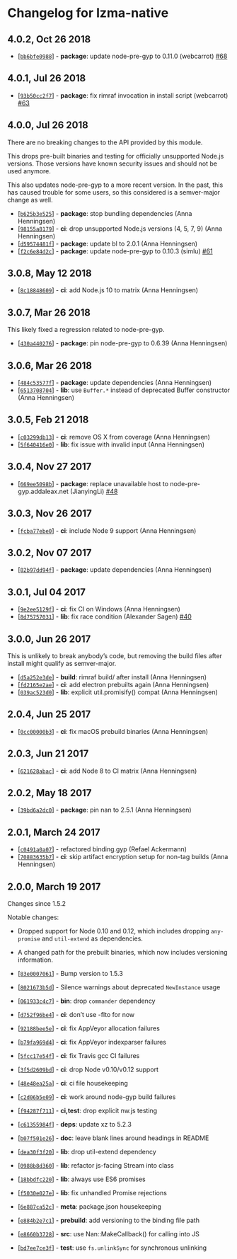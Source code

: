 # Changelog for lzma-native

## 4.0.2, Oct 26 2018

* [[`bb6bfe0988`](https://github.com/addaleax/lzma-native/commit/bb6bfe0988)] - **package**: update node-pre-gyp to 0.11.0 (webcarrot) [#68](https://github.com/addaleax/lzma-native/pull/68)

## 4.0.1, Jul 26 2018

* [[`93b50cc2f7`](https://github.com/addaleax/lzma-native/commit/93b50cc2f7)] - **package**: fix rimraf invocation in install script (webcarrot) [#63](https://github.com/addaleax/lzma-native/pull/63)

## 4.0.0, Jul 26 2018

There are no breaking changes to the API provided by this module.

This drops pre-built binaries and testing for officially unsupported Node.js
versions. Those versions have known security issues and should not be used
anymore.

This also updates node-pre-gyp to a more recent version. In the past,
this has caused trouble for some users, so this considered
is a semver-major change as well.

* [[`b625b3e525`](https://github.com/addaleax/lzma-native/commit/b625b3e525)] - **package**: stop bundling dependencies (Anna Henningsen)
* [[`98155a8179`](https://github.com/addaleax/lzma-native/commit/98155a8179)] - **ci**: drop unsupported Node.js versions (4, 5, 7, 9) (Anna Henningsen)
* [[`d59574481f`](https://github.com/addaleax/lzma-native/commit/d59574481f)] - **package**: update bl to 2.0.1 (Anna Henningsen)
* [[`f2c6e84d2c`](https://github.com/addaleax/lzma-native/commit/f2c6e84d2c)] - **package**: update node-pre-gyp to 0.10.3 (simlu) [#61](https://github.com/addaleax/lzma-native/pull/61)

## 3.0.8, May 12 2018

* [[`8c18848609`](https://github.com/addaleax/lzma-native/commit/8c18848609)] - **ci**: add Node.js 10 to matrix (Anna Henningsen)

## 3.0.7, Mar 26 2018

This likely fixed a regression related to node-pre-gyp.

* [[`430a440276`](https://github.com/addaleax/lzma-native/commit/430a440276)] - **package**: pin node-pre-gyp to 0.6.39 (Anna Henningsen)

## 3.0.6, Mar 26 2018

* [[`484c53577f`](https://github.com/addaleax/lzma-native/commit/484c53577f)] - **package**: update dependencies (Anna Henningsen)
* [[`6513708704`](https://github.com/addaleax/lzma-native/commit/6513708704)] - **lib**: use `Buffer.*` instead of deprecated Buffer constructor (Anna Henningsen)

## 3.0.5, Feb 21 2018

* [[`c03299db13`](https://github.com/addaleax/lzma-native/commit/c03299db13)] - **ci**: remove OS X from coverage (Anna Henningsen)
* [[`5f640416e0`](https://github.com/addaleax/lzma-native/commit/5f640416e0)] - **lib**: fix issue with invalid input (Anna Henningsen)

## 3.0.4, Nov 27 2017

* [[`669ee5098b`](https://github.com/addaleax/lzma-native/commit/669ee5098b)] - **package**: replace unavailable host to node-pre-gyp.addaleax.net (JianyingLi) [#48](https://github.com/addaleax/lzma-native/pull/48)

## 3.0.3, Nov 26 2017

* [[`fcba77ebe0`](https://github.com/addaleax/lzma-native/commit/fcba77ebe0)] - **ci**: include Node 9 support (Anna Henningsen)

## 3.0.2, Nov 07 2017

* [[`82b97dd94f`](https://github.com/addaleax/lzma-native/commit/82b97dd94f)] - **package**: update dependencies (Anna Henningsen)

## 3.0.1, Jul 04 2017

* [[`9e2ee5129f`](https://github.com/addaleax/lzma-native/commit/9e2ee5129f)] - **ci**: fix CI on Windows (Anna Henningsen)
* [[`8d75757031`](https://github.com/addaleax/lzma-native/commit/8d75757031)] - **lib**: fix race condition (Alexander Sagen) [#40](https://github.com/addaleax/lzma-native/pull/40)

## 3.0.0, Jun 26 2017

This is unlikely to break anybody’s code, but removing the build files after install might qualify as semver-major.

* [[`d5a252e3de`](https://github.com/addaleax/lzma-native/commit/d5a252e3de)] - **build**: rimraf build/ after install (Anna Henningsen)
* [[`fd2165e2ae`](https://github.com/addaleax/lzma-native/commit/fd2165e2ae)] - **ci**: add electron prebuilts again (Anna Henningsen)
* [[`039ac523d0`](https://github.com/addaleax/lzma-native/commit/039ac523d0)] - **lib**: explicit util.promisify() compat (Anna Henningsen)

## 2.0.4, Jun 25 2017

* [[`0cc00000b3`](https://github.com/addaleax/lzma-native/commit/0cc00000b3)] - **ci**: fix macOS prebuild binaries (Anna Henningsen)

## 2.0.3, Jun 21 2017

* [[`621628abac`](https://github.com/addaleax/lzma-native/commit/621628abac)] - **ci**: add Node 8 to CI matrix (Anna Henningsen)

## 2.0.2, May 18 2017

* [[`39bd6a2dc0`](https://github.com/addaleax/lzma-native/commit/39bd6a2dc0)] - **package**: pin nan to 2.5.1 (Anna Henningsen)

## 2.0.1, March 24 2017

* [[`c0491a0a07`](https://github.com/addaleax/lzma-native/commit/c0491a0a07)] - refactored binding.gyp (Refael Ackermann)
* [[`70883635b7`](https://github.com/addaleax/lzma-native/commit/70883635b7)] - **ci**: skip artifact encryption setup for non-tag builds (Anna Henningsen)

## 2.0.0, March 19 2017

Changes since 1.5.2

Notable changes:

* Dropped support for Node 0.10 and 0.12, which includes dropping `any-promise` and `util-extend` as dependencies.
* A changed path for the prebuilt binaries, which now includes versioning information.

* [[`83e0007061`](https://github.com/addaleax/lzma-native/commit/83e0007061)] - Bump version to 1.5.3
* [[`8021673b5d`](https://github.com/addaleax/lzma-native/commit/8021673b5d)] - Silence warnings about deprecated `NewInstance` usage
* [[`061933c4c7`](https://github.com/addaleax/lzma-native/commit/061933c4c7)] - **bin**: drop `commander` dependency
* [[`d752f96be4`](https://github.com/addaleax/lzma-native/commit/d752f96be4)] - **ci**: don’t use -flto for now
* [[`92188bee5e`](https://github.com/addaleax/lzma-native/commit/92188bee5e)] - **ci**: fix AppVeyor allocation failures
* [[`b79fa969d4`](https://github.com/addaleax/lzma-native/commit/b79fa969d4)] - **ci**: fix AppVeyor indexparser failures
* [[`5fcc17e54f`](https://github.com/addaleax/lzma-native/commit/5fcc17e54f)] - **ci**: fix Travis gcc CI failures
* [[`3f5d2609bd`](https://github.com/addaleax/lzma-native/commit/3f5d2609bd)] - **ci**: drop Node v0.10/v0.12 support
* [[`48e48ea25a`](https://github.com/addaleax/lzma-native/commit/48e48ea25a)] - **ci**: ci file housekeeping
* [[`c2d06b5e09`](https://github.com/addaleax/lzma-native/commit/c2d06b5e09)] - **ci**: work around node-gyp build failures
* [[`f94287f711`](https://github.com/addaleax/lzma-native/commit/f94287f711)] - **ci,test**: drop explicit nw.js testing
* [[`c61355984f`](https://github.com/addaleax/lzma-native/commit/c61355984f)] - **deps**: update xz to 5.2.3
* [[`b07f501e26`](https://github.com/addaleax/lzma-native/commit/b07f501e26)] - **doc**: leave blank lines around headings in README
* [[`dea30f3f20`](https://github.com/addaleax/lzma-native/commit/dea30f3f20)] - **lib**: drop util-extend dependency
* [[`0988b8d360`](https://github.com/addaleax/lzma-native/commit/0988b8d360)] - **lib**: refactor js-facing Stream into class
* [[`18bbdfc220`](https://github.com/addaleax/lzma-native/commit/18bbdfc220)] - **lib**: always use ES6 promises
* [[`f5030e027e`](https://github.com/addaleax/lzma-native/commit/f5030e027e)] - **lib**: fix unhandled Promise rejections
* [[`6e887ca52c`](https://github.com/addaleax/lzma-native/commit/6e887ca52c)] - **meta**: package.json housekeeping
* [[`e884b2e7c1`](https://github.com/addaleax/lzma-native/commit/e884b2e7c1)] - **prebuild**: add versioning to the binding file path
* [[`e8660b3728`](https://github.com/addaleax/lzma-native/commit/e8660b3728)] - **src**: use Nan::MakeCallback() for calling into JS
* [[`bd7ee7ce3f`](https://github.com/addaleax/lzma-native/commit/bd7ee7ce3f)] - **test**: use `fs.unlinkSync` for synchronous unlinking

